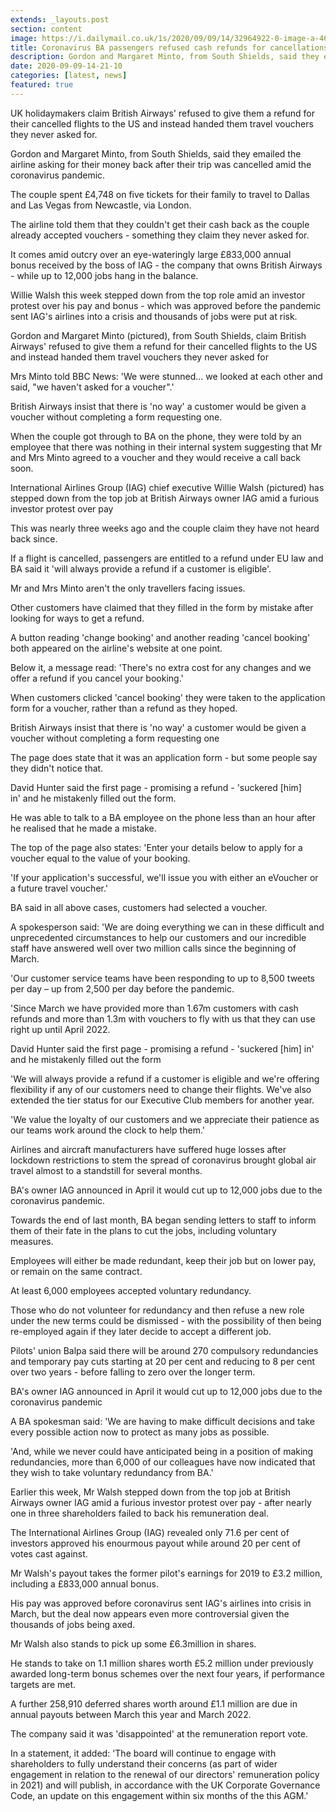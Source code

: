 ```yaml
---
extends: _layouts.post
section: content
image: https://i.dailymail.co.uk/1s/2020/09/09/14/32964922-0-image-a-46_1599656980713.jpg 
title: Coronavirus BA passengers refused cash refunds for cancellations 
description: Gordon and Margaret Minto, from South Shields, said they emailed the airline asking for £4,748 back after their US trip was cancelled. The airline told them that they had already accepted vouchers. 
date: 2020-09-09-14-21-10 
categories: [latest, news] 
featured: true 
--- 
```

UK holidaymakers claim British Airways' refused to give them a refund for their cancelled flights to the US and instead handed them travel vouchers they never asked for.

Gordon and Margaret Minto, from South Shields, said they emailed the airline asking for their money back after their trip was cancelled amid the coronavirus pandemic.

The couple spent £4,748 on five tickets for their family to travel to Dallas and Las Vegas from Newcastle, via London. 

The airline told them that they couldn't get their cash back as the couple already accepted vouchers - something they claim they never asked for.

It comes amid outcry over an eye-wateringly large £833,000 annual bonus received by the boss of IAG - the company that owns British Airways - while up to 12,000 jobs hang in the balance.

Willie Walsh this week stepped down from the top role amid an investor protest over his pay and bonus - which was approved before the pandemic sent IAG's airlines into a crisis and thousands of jobs were put at risk.

Gordon and Margaret Minto (pictured), from South Shields, claim British Airways' refused to give them a refund for their cancelled flights to the US and instead handed them travel vouchers they never asked for

Mrs Minto told BBC News: 'We were stunned... we looked at each other and said, "we haven't asked for a voucher".'

British Airways insist that there is 'no way' a customer would be given a voucher without completing a form requesting one.

When the couple got through to BA on the phone, they were told by an employee that there was nothing in their internal system suggesting that Mr and Mrs Minto agreed to a voucher and they would receive a call back soon.

International Airlines Group (IAG) chief executive Willie Walsh (pictured) has stepped down from the top job at British Airways owner IAG amid a furious investor protest over pay

This was nearly three weeks ago and the couple claim they have not heard back since. 

If a flight is cancelled, passengers are entitled to a refund under EU law and BA said it 'will always provide a refund if a customer is eligible'.

Mr and Mrs Minto aren't the only travellers facing issues. 

Other customers have claimed that they filled in the form by mistake after looking for ways to get a refund.

A button reading 'change booking' and another reading 'cancel booking' both appeared on the airline's website at one point.

Below it, a message read: 'There's no extra cost for any changes and we offer a refund if you cancel your booking.'

When customers clicked 'cancel booking' they were taken to the application form for a voucher, rather than a refund as they hoped. 

British Airways insist that there is 'no way' a customer would be given a voucher without completing a form requesting one

The page does state that it was an application form - but some people say they didn't notice that.

David Hunter said the first page - promising a refund - 'suckered [him] in' and he mistakenly filled out the form.

He was able to talk to a BA employee on the phone less than an hour after he realised that he made a mistake.

The top of the page also states: 'Enter your details below to apply for a voucher equal to the value of your booking. 

'If your application's successful, we'll issue you with either an eVoucher or a future travel voucher.'

BA said in all above cases, customers had selected a voucher.   

A spokesperson said: 'We are doing everything we can in these difficult and unprecedented circumstances to help our customers and our incredible staff have answered well over two million calls since the beginning of March.

'Our customer service teams have been responding to up to 8,500 tweets per day – up from 2,500 per day before the pandemic.

'Since March we have provided more than 1.67m customers with cash refunds and more than 1.3m with vouchers to fly with us that they can use right up until April 2022.

David Hunter said the first page - promising a refund - 'suckered [him] in' and he mistakenly filled out the form

'We will always provide a refund if a customer is eligible and we're offering flexibility if any of our customers need to change their flights. We've also extended the tier status for our Executive Club members for another year.​

'We value the loyalty of our customers and we appreciate their patience as our teams work around the clock to help them.'

Airlines and aircraft manufacturers have suffered huge losses after lockdown restrictions to stem the spread of coronavirus brought global air travel almost to a standstill for several months.  

BA's owner IAG announced in April it would cut up to 12,000 jobs due to the coronavirus pandemic.  

Towards the end of last month, BA began sending letters to staff to inform them of their fate in the plans to cut the jobs, including voluntary measures.  

Employees will either be made redundant, keep their job but on lower pay, or remain on the same contract. 

At least 6,000 employees accepted voluntary redundancy.

Those who do not volunteer for redundancy and then refuse a new role under the new terms could be dismissed - with the possibility of then being re-employed again if they later decide to accept a different job.

Pilots' union Balpa said there will be around 270 compulsory redundancies and temporary pay cuts starting at 20 per cent and reducing to 8 per cent over two years - before falling to zero over the longer term.

BA's owner IAG announced in April it would cut up to 12,000 jobs due to the coronavirus pandemic 

A BA spokesman said: 'We are having to make difficult decisions and take every possible action now to protect as many jobs as possible.

'And, while we never could have anticipated being in a position of making redundancies, more than 6,000 of our colleagues have now indicated that they wish to take voluntary redundancy from BA.'

Earlier this week, Mr Walsh stepped down from the top job at British Airways owner IAG amid a furious investor protest over pay - after nearly one in three shareholders failed to back his remuneration deal.

The International Airlines Group (IAG) revealed only 71.6 per cent of investors approved his enourmous payout while around 20 per cent of votes cast against. 

Mr Walsh's payout takes the former pilot's earnings for 2019 to £3.2 million, including a £833,000 annual bonus. 

His pay was approved before coronavirus sent IAG's airlines into crisis in March, but the deal now appears even more controversial given the thousands of jobs being axed. 

Mr Walsh also stands to pick up some £6.3million in shares. 

He stands to take on 1.1 million shares worth £5.2 million under previously awarded long-term bonus schemes over the next four years, if performance targets are met.

A further 258,910 deferred shares worth around £1.1 million are due in annual payouts between March this year and March 2022. 

The company said it was 'disappointed' at the remuneration report vote.

In a statement, it added: 'The board will continue to engage with shareholders to fully understand their concerns (as part of wider engagement in relation to the renewal of our directors' remuneration policy in 2021) and will publish, in accordance with the UK Corporate Governance Code, an update on this engagement within six months of the this AGM.'

